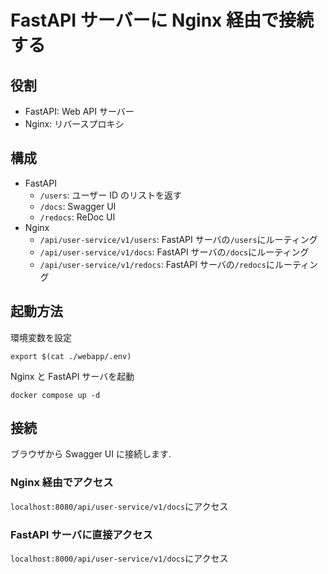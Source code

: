 # FastAPI サーバーに Nginx 経由で接続する

## 役割

- FastAPI: Web API サーバー
- Nginx: リバースプロキシ

## 構成

- FastAPI
  - `/users`: ユーザー ID のリストを返す
  - `/docs`: Swagger UI
  - `/redocs`: ReDoc UI
- Nginx
  - `/api/user-service/v1/users`: FastAPI サーバの`/users`にルーティング
  - `/api/user-service/v1/docs`: FastAPI サーバの`/docs`にルーティング
  - `/api/user-service/v1/redocs`: FastAPI サーバの`/redocs`にルーティング

## 起動方法

環境変数を設定

```shell
export $(cat ./webapp/.env)
```

Nginx と FastAPI サーバを起動

```shell
docker compose up -d
```

## 接続

ブラウザから Swagger UI に接続します.

### Nginx 経由でアクセス

`localhost:8080/api/user-service/v1/docs`にアクセス

### FastAPI サーバに直接アクセス

`localhost:8000/api/user-service/v1/docs`にアクセス
